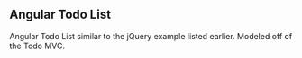 ## Angular Todo List

Angular Todo List similar to the jQuery example listed earlier. Modeled off of the Todo MVC.
